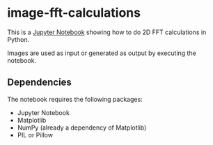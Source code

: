 # image-fft-calculations
This is a [Jupyter Notebook](https://github.com/juandesant/image-fft-calculations/blob/master/fft-calculations-notebook.ipynb) showing how to do 2D FFT calculations in Python.

Images are used as input or generated as output by executing the notebook.

## Dependencies

The notebook requires the following packages:

 * Jupyter Notebook
 * Matplotlib
 * NumPy (already a dependency of Matplotlib)
 * PIL or Pillow
